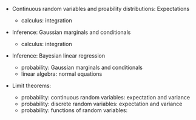 - Continuous random variables and proability distributions: Expectations
    - calculus: integration

- Inference: Gaussian marginals and conditionals
    - calculus: integration

- Inference: Bayesian linear regression
    - probability: Gaussian marginals and conditionals
    - linear algebra: normal equations

- Limit theorems:
    - probability: continuous random variables: expectation and variance
    - probability: discrete random variables: expectation and variance
    - probability: functions of random variables:
